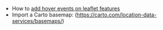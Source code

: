 * How to [add hover events on leaflet features](http://palewi.re/posts/2012/03/26/leaflet-recipe-hover-events-features-and-polygons/)
* Import a Carto basemap: (https://carto.com/location-data-services/basemaps/)
